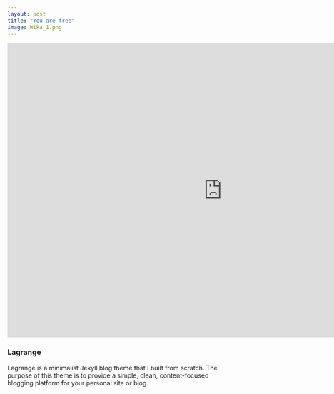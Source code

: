 ```yaml
---
layout: post
title: "You are free"
image: Wika_1.png
---
```


<iframe align="center" frameborder="0" src="https://itch.io/embed-upload/7394015?color=333333" allowfullscreen="" width="960" height="660"><a href="https://wika-domeracka.itch.io/you-are-free">Play You Are Free on itch.io</a></iframe>

### Lagrange

Lagrange is a minimalist Jekyll blog theme that I built from scratch. The purpose of this theme is to provide a simple, clean, content-focused blogging platform for your personal site or blog.

